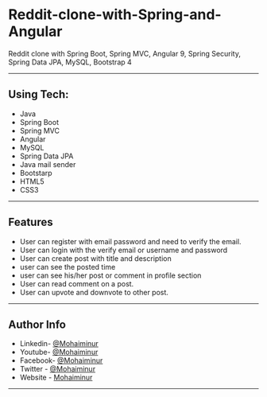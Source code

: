# Reddit-clone-with-Spring-and-Angular
 Reddit clone with Spring Boot, Spring MVC, Angular 9, Spring Security, Spring Data JPA, MySQL, Bootstrap 4


---
## Using Tech:

* Java
* Spring Boot
* Spring MVC
* Angular
* MySQL
* Spring Data JPA
* Java mail sender
* Bootstarp
* HTML5
* CSS3


---
## Features

*	User can register with email password and need to verify the email. 
* User can login with the verify email or username and password
* User can  create post with title and description
* user can see the posted time
* user can see his/her post or comment in profile section
* User can read comment on a  post. 
* User can upvote and downvote to other post.


---


## Author Info
- Linkedin- [@Mohaiminur](https://www.linkedin.com/in/mohaiminur/)
- Youtube- [@Mohaiminur](https://www.youtube.com/channel/UC5MlwVt5vXtpHvgDHxbgqmw)
- Facebook- [@Mohaiminur](https://facebook.com/mohaiminur404)
- Twitter - [@Mohaiminur](https://twitter.com/mohaiminur404)
- Website - [Mohaiminur](https://mohaiminur.ml)

---
